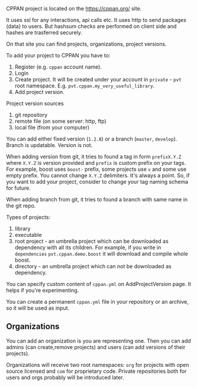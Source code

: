 CPPAN project is located on the https://cppan.org/ site.

It uses ssl for any interactions, api calls etc. It uses http to send packages (data) to users. But hashsum checks are performed on client side and hashes are trasferred securely.

On that site you can find projects, organizations, project versions.

To add your project to CPPAN you have to:

1. Register (e.g. `cppan` account name).
1. Login
1. Create project. It will be created under your account in `private` - `pvt` root namespace. E.g. `pvt.cppan.my_very_useful_library`.
1. Add project version.

Project version sources

1. git repository
2. remote file (on some server: http, ftp)
3. local file (from your computer)

You can add either fixed version (`1.2.8`) or a branch (`master`, `develop`). Branch is updatable. Version is not.

When adding version from git, it tries to found a tag in form `prefixX.Y.Z` where `X.Y.Z` is version provided and `prefix` is custom prefix on your tags. For example, boost uses `boost-` prefix, some projects use `v` and some use empty prefix. You cannot change `X.Y.Z` delimiters. It's always a point. So, if you want to add your project, consider to change your tag naming schema for future. 

When adding branch from git, it tries to found a branch with same name in the git repo.

Types of projects:

1. library
2. executable
3. root project - an umbrella project which can be downloaded as dependency with all its children. For example, if you write in `dependencies` `pvt.cppan.demo.boost` it will download and compile whole boost.
4. directory - an umbrella project which can not be downloaded as dependency.

You can specify custom content of `cppan.yml` on AddProjectVersion page. It helps if you're experimenting.

You can create a permanent `cppan.yml` file in your repository or an archive, so it will be used as input.

## Organizations

You can add an organization is you are representing one. Then you can add admins (can create,remove projects) and users (can  add versions of their projects).

Organizations will receive two root namespaces: `org` for projects with open source licensed and `com` for proprietary code. Private repositories both for users and orgs probably will be introduced later.
